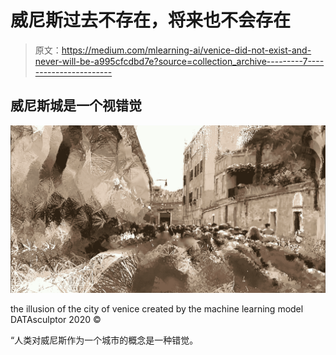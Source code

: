 # 威尼斯过去不存在，将来也不会存在

> 原文：<https://medium.com/mlearning-ai/venice-did-not-exist-and-never-will-be-a995cfcdbd7e?source=collection_archive---------7----------------------->

## 威尼斯城是一个视错觉

![](img/9c217c4a6b20bc409e88d4b739451d50.png)

the illusion of the city of venice created by the machine learning model DATAsculptor 2020 ©

“人类对威尼斯作为一个城市的概念是一种错觉。